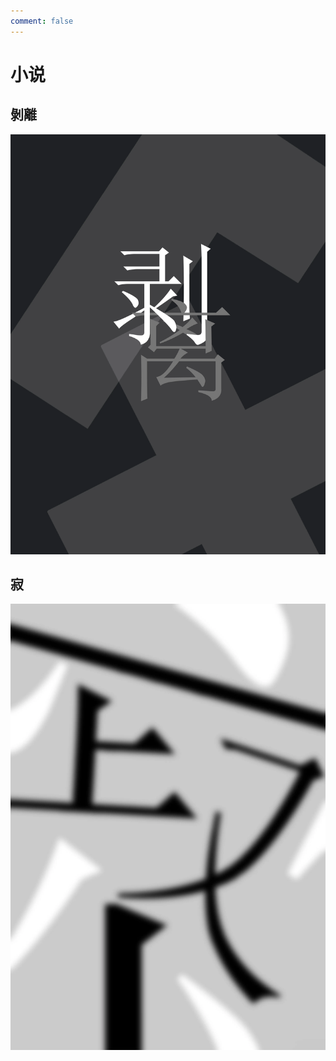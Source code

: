 ```yaml
---
comment: false
---
```

# 小说

## 剝離

[![undefined](/assets/imgs/novels/undefined.webp)](undefined.md)

## 寂

[![silent](/assets/imgs/novels/silent.webp)](silent.md)